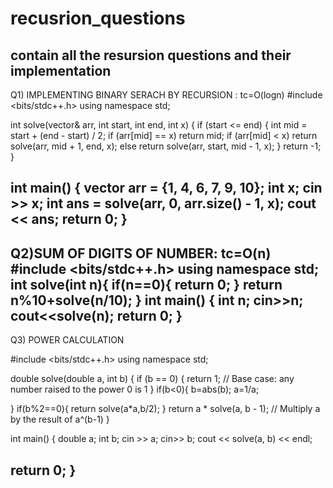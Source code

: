 # recusrion_questions
contain all the resursion questions and their implementation
-----------------------------------------------------------------------------------------------------------------------------------------------------------------------------------------------------------------
Q1) IMPLEMENTING BINARY SERACH BY RECURSION   : tc=O(logn)
#include <bits/stdc++.h>
using namespace std;

int solve(vector<int>& arr, int start, int end, int x) {
    if (start <= end) {
        int mid = start + (end - start) / 2;
  if (arr[mid] == x)
            return mid;
   if (arr[mid] < x)
            return solve(arr, mid + 1, end, x);
        else
            return solve(arr, start, mid - 1, x);
    }
    return -1;
}

int main() {
    vector<int> arr = {1, 4, 6, 7, 9, 10};
    int x;
    cin >> x;
    int ans = solve(arr, 0, arr.size() - 1, x);
    cout << ans;
 return 0;
}
---------------------------------------------------------------------------------------------------------------------------------------------------------------------------------------------------------------
Q2)SUM OF DIGITS OF NUMBER:
tc=O(n)
#include <bits/stdc++.h>
using namespace std;
int solve(int n){
    if(n==0){
        return 0;
    }
    return n%10+solve(n/10);
}
int main() {
   int n;
   cin>>n;
   cout<<solve(n);
return 0;
}
--------------------------------------------------------------------------------------------------------------------------------------------------------------------------------------------------------------------
Q3) POWER CALCULATION

#include <bits/stdc++.h>
using namespace std;

double solve(double a, int b) {
    if (b == 0) {
        return 1;  // Base case: any number raised to the power 0 is 1
    }
    if(b<0){
        b=abs(b);
        a=1/a;
        
 }
    if(b%2==0){
        return solve(a*a,b/2);
    }
    return a * solve(a, b - 1);  // Multiply a by the result of a^(b-1)
}

int main() {
    double a;
    int b;
    cin >> a;
    cin>> b;
    cout << solve(a, b) << endl;

return 0;
}
---------------------------------------------------------------------------------------------------------------------------------------------------------------------------------------------------------------


